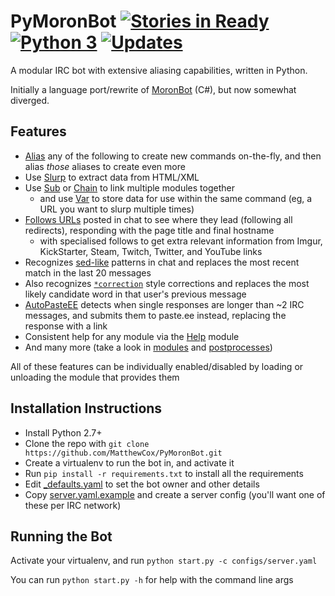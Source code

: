 PyMoronBot [![Stories in Ready](https://badge.waffle.io/MatthewCox/PyMoronBot.png?label=ready&title=Ready)](https://waffle.io/MatthewCox/PyMoronBot) [![Python 3](https://pyup.io/repos/github/MatthewCox/PyMoronBot/python-3-shield.svg)](https://pyup.io/repos/github/MatthewCox/PyMoronBot/) [![Updates](https://pyup.io/repos/github/MatthewCox/PyMoronBot/shield.svg)](https://pyup.io/repos/github/MatthewCox/PyMoronBot/)
==========

A modular IRC bot with extensive aliasing capabilities, written in Python.

Initially a language port/rewrite of [MoronBot](https://github.com/MatthewCox/MoronBot/) (C#), but now somewhat diverged.

Features
--------
* [Alias](pymoronbot/modules-todo/Alias.py) any of the following to create new commands on-the-fly, and then alias *those* aliases to create even more
* Use [Slurp](pymoronbot/modules/Slurp.py) to extract data from HTML/XML
* Use [Sub](pymoronbot/modules/Sub.py) or [Chain](pymoronbot/modules-todo/Chain.py) to link multiple modules together
  * and use [Var](pymoronbot/modules/Var.py) to store data for use within the same command (eg, a URL you want to slurp multiple times)
* [Follows URLs](pymoronbot/modules/automatic/URLFollow.py) posted in chat to see where they lead (following all redirects), responding with the page title and final hostname
  * with specialised follows to get extra relevant information from Imgur, KickStarter, Steam, Twitch, Twitter, and YouTube links
* Recognizes [sed-like](pymoronbot/modules/Sed.py) patterns in chat and replaces the most recent match in the last 20 messages
* Also recognizes [`*correction`](pymoronbot/modules-todo/AsterFix.py) style corrections and replaces the most likely candidate word in that user's previous message
* [AutoPasteEE](pymoronbot/modules/postprocess/AutoPasteEE.py) detects when single responses are longer than ~2 IRC messages, and submits them to paste.ee instead, replacing the response with a link
* Consistent help for any module via the [Help](pymoronbot/modules/Help.py) module
* And many more (take a look in [modules](pymoronbot/modules) and [postprocesses](pymoronbot/postprocesses))

All of these features can be individually enabled/disabled by loading or unloading the module that provides them

Installation Instructions
-------------------------
* Install Python 2.7+
* Clone the repo with `git clone https://github.com/MatthewCox/PyMoronBot.git`
* Create a virtualenv to run the bot in, and activate it
* Run `pip install -r requirements.txt` to install all the requirements
* Edit [_defaults.yaml](configs/_defaults.yaml) to set the bot owner and other details
* Copy [server.yaml.example](configs/server.yaml.example) and create a server config (you'll want one of these per IRC network)

Running the Bot
---------------
Activate your virtualenv, and run `python start.py -c configs/server.yaml`

You can run `python start.py -h` for help with the command line args
